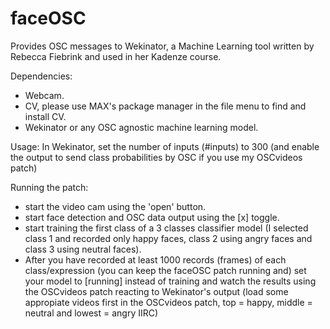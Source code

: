 # faceOSC

Provides OSC messages to Wekinator, a Machine Learning tool written by Rebecca Fiebrink and used in her Kadenze course.

Dependencies:
- Webcam.
- CV, please use MAX's package manager in the file menu to find and install CV.
- Wekinator or any OSC agnostic machine learning model.

Usage:
In Wekinator, set the number of inputs (#inputs) to 300 (and enable the output to send class probabilities by OSC if you use my OSCvideos patch)

Running the patch:
- start the video cam using the 'open' button.
- start face detection and OSC data output using the [x] toggle.
- start training the first class of a 3 classes classifier model (I selected class 1 and recorded only happy faces, class 2 using angry faces and class 3 using neutral faces). 
- After you have recorded at least 1000 records (frames) of each class/expression (you can keep the faceOSC patch running and) set your model to [running] instead of training and watch the results using the OSCvideos patch reacting to Wekinator's output (load some appropiate videos first in the OSCvideos patch, top = happy, middle = neutral and lowest = angry IIRC)


